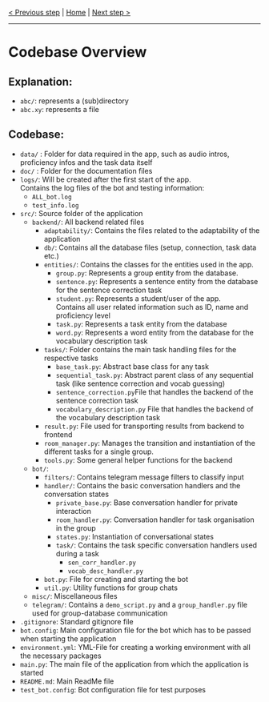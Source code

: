 [< Previous step](1_Introduction.md) | [Home](../README.md) | [Next step >](3_Usage.md)

---

# Codebase Overview

## Explanation:
- ``abc/``: represents a (sub)directory
- ``abc.xy``: represents a file 



## Codebase:
- ``data/`` : Folder for data required in the app, such as audio intros, proficiency infos and the task data itself
- ``doc/`` : Folder for the documentation files
- ``logs/``: Will be created after the first start of the app.  
Contains the log files of the bot and testing information:
   - ``ALL_bot.log``
   - ``test_info.log``
- ``src/``: Source folder of the application
  - ``backend/``: All backend related files
    - ``adaptability/``: Contains the files related to the adaptability of the application
    - ``db/``: Contains all the database files (setup, connection, task data etc.)
    - ``entities/``: Contains the classes for the entities used in the app.
      - ``group.py``: Represents a group entity from the database.
      - ``sentence.py``: Represents a sentence entity from the database for the sentence correction task
      - ``student.py``: Represents a student/user of the app.  
      Contains all user related information such as ID, name and proficiency level
      - ``task.py``: Represents a task entity from the database
      - ``word.py``: Represents a word entity from the database for the vocabulary description task
    - ``tasks/``: Folder contains the main task handling files for the respective tasks
      - ``base_task.py``: Abstract base class for any task
      - ``sequential_task.py``: Abstract parent class of any sequential task (like sentence correction and 
      vocab guessing)
      - ``sentence_correction.py``File that handles the backend of the sentence correction task
      - ``vocabulary_description.py`` File that handles the backend of the vocabulary description task
    - ``result.py``: File used for transporting results from backend to frontend
    - ``room_manager.py``: Manages the transition and instantiation of the different tasks for a single group.
    - ``tools.py``: Some general helper functions for the backend
  - ``bot/``:
    - ``filters/``: Contains telegram message filters to classify input
    - ``handler/``: Contains the basic conversation handlers and the conversation states
      - ``private_base.py``: Base conversation handler for private interaction
      - ``room_handler.py``: Conversation handler for task organisation in the group
      - ``states.py``: Instantiation of conversational states
      - ``task/``: Contains the task specific conversation handlers used during a task
        - ``sen_corr_handler.py``
        - ``vocab_desc_handler.py``
    - `bot.py`: File for creating and starting the bot
    - `util.py`: Utility functions for group chats
  - ``misc/``: Miscellaneous files 
  - ``telegram/``: Contains a `demo_script.py` and a `group_handler.py` file used for group-database communication
- ``.gitignore``: Standard gitignore file 
- ``bot.config``: Main configuration file for the bot which has to be passed when starting the application
- ``environment.yml``: YML-File for creating a working environment with all the necessary packages
- ``main.py``: The main file of the application from which the application is started
- ``README.md``: Main ReadMe file
- ``test_bot.config``: Bot configuration file for test purposes
